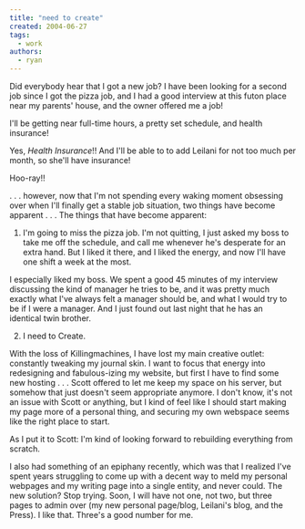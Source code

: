 ```yaml
---
title: "need to create"
created: 2004-06-27
tags:
  - work
authors:
  - ryan
---
```


Did everybody hear that I got a new job? I have been looking for a second job since I got the pizza job, and I had a good interview at this futon place near my parents' house, and the owner offered me a job!

I'll be getting near full-time hours, a pretty set schedule, and health insurance!

Yes, _Health Insurance_!! And I'll be able to to add Leilani for not too much per month, so she'll have insurance!

Hoo-ray!!

. . . however, now that I'm not spending every waking moment obsessing over when I'll finally get a stable job situation, two things have become apparent . . . The things that have become apparent:

1. I'm going to miss the pizza job. I'm not quitting, I just asked my boss to take me off the schedule, and call me whenever he's desperate for an extra hand. But I liked it there, and I liked the energy, and now I'll have one shift a week at the most.

I especially liked my boss. We spent a good 45 minutes of my interview discussing the kind of manager he tries to be, and it was pretty much exactly what I've always felt a manager should be, and what I would try to be if I were a manager. And I just found out last night that he has an identical twin brother.

2. I need to Create.

With the loss of Killingmachines, I have lost my main creative outlet: constantly tweaking my journal skin. I want to focus that energy into redesigning and fabulous-izing my website, but first I have to find some new hosting . . . Scott offered to let me keep my space on his server, but somehow that just doesn't seem appropriate anymore. I don't know, it's not an issue with Scott or anything, but I kind of feel like I should start making my page more of a personal thing, and securing my own webspace seems like the right place to start.

As I put it to Scott: I'm kind of looking forward to rebuilding everything from scratch.

I also had something of an epiphany recently, which was that I realized I've spent years struggling to come up with a decent way to meld my personal webpages and my writing page into a single entity, and never could. The new solution? Stop trying. Soon, I will have not one, not two, but three pages to admin over (my new personal page/blog, Leilani's blog, and the Press). I like that. Three's a good number for me.
